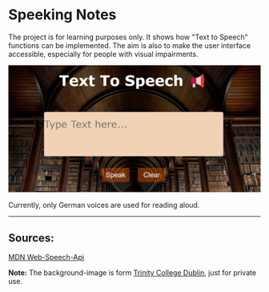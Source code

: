 # Speeking Notes

The project is for learning purposes only. It shows how "Text to Speech" functions can be implemented. The aim is also to make the user interface accessible, especially for people with visual impairments.

![image: screenshot landing-page tts-project](/images/screenshot_01.jpg)

Currently, only German voices are used for reading aloud.
___
## Sources:

[MDN Web-Speech-Api](https://developer.mozilla.org/de/docs/Web/API/SpeechSynthesis)

**Note:** The background-image is form 
[Trinity College Dublin](https://www.tcd.ie), just for private use.
